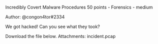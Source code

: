 Incredibly Covert Malware Procedures
50 points - Forensics - medium

Author: @congon4tor#2334

We got hacked! Can you see what they took?

Download the file below.
Attachments: incident.pcap
